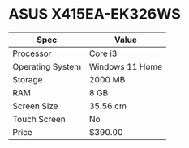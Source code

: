 # ASUS X415EA-EK326WS

| Spec | Value |
|---|---|
| Processor | Core i3 |
| Operating System | Windows 11 Home |
| Storage | 2000 MB |
| RAM | 8 GB |
| Screen Size | 35.56 cm |
| Touch Screen | No |
| Price | $390.00 |
